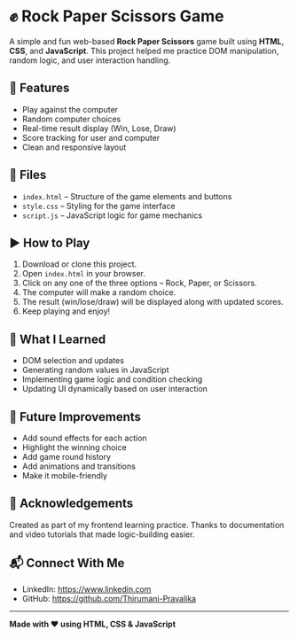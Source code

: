 # ✊ Rock Paper Scissors Game

A simple and fun web-based **Rock Paper Scissors** game built using **HTML**, **CSS**, and **JavaScript**. This project helped me practice DOM manipulation, random logic, and user interaction handling.

## 🔧 Features
- Play against the computer
- Random computer choices
- Real-time result display (Win, Lose, Draw)
- Score tracking for user and computer
- Clean and responsive layout

## 📁 Files
- `index.html` – Structure of the game elements and buttons
- `style.css` – Styling for the game interface
- `script.js` – JavaScript logic for game mechanics

## ▶️ How to Play
1. Download or clone this project.
2. Open `index.html` in your browser.
3. Click on any one of the three options – Rock, Paper, or Scissors.
4. The computer will make a random choice.
5. The result (win/lose/draw) will be displayed along with updated scores.
6. Keep playing and enjoy!

## 🧠 What I Learned
- DOM selection and updates
- Generating random values in JavaScript
- Implementing game logic and condition checking
- Updating UI dynamically based on user interaction

## 🔮 Future Improvements
- Add sound effects for each action
- Highlight the winning choice
- Add game round history
- Add animations and transitions
- Make it mobile-friendly

## 🙌 Acknowledgements
Created as part of my frontend learning practice. Thanks to documentation and video tutorials that made logic-building easier.

## 📬 Connect With Me
- LinkedIn: https://www.linkedin.com
- GitHub: https://github.com/Thirumani-Pravalika

---

**Made with ❤️ using HTML, CSS & JavaScript**
